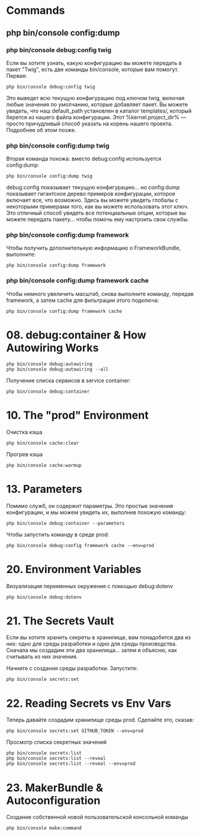 # Commands

## php bin/console config:dump

### php bin/console debug:config twig

Если вы хотите узнать, какую конфигурацию вы можете передать в пакет "Twig", есть две команды bin/console, которые вам помогут. Первая:

```
php bin/console debug:config twig
```

Это выведет всю текущую конфигурацию под ключом twig, включая любые значения по умолчанию, которые добавляет пакет. Вы можете увидеть, что наш default_path установлен в каталог templates/, который берется из нашего файла конфигурации. Этот %kernel.project_dir% — просто причудливый способ указать на корень нашего проекта. Подробнее об этом позже.

### php bin/console config:dump twig

Вторая команда похожа: вместо debug:config используется config:dump:

```
php bin/console config:dump twig
```

debug:config показывает текущую конфигурацию... но config:dump показывает гигантское дерево примеров конфигурации, которое включает все, что возможно. Здесь вы можете увидеть глобалы с некоторыми примерами того, как вы можете использовать этот ключ. Это отличный способ увидеть все потенциальные опции, которые вы можете передать пакету... чтобы помочь ему настроить свои службы.

### php bin/console config:dump framework

Чтобы получить дополнительную информацию о FrameworkBundle, выполните:

```
php bin/console config:dump framework
```

### php bin/console config:dump framework cache

Чтобы немного увеличить масштаб, снова выполните команду, передав framework, а затем cache для фильтрации этого подключа:

```
php bin/console config:dump framework cache
```

# 08. debug:container & How Autowiring Works

```
php bin/console debug:autowiring
php bin/console debug:autowiring --all
```

Получение списка сервисов в service container:

```
php bin/console debug:container
```

# 10. The "prod" Environment

Очистка кэша

```
php bin/console cache:clear
```

Прогрев кэша

```
php bin/console cache:warmup
```

# 13. Parameters

Помимо служб, он содержит параметры. Это простые значения конфигурации, и мы можем увидеть их, выполнив похожую команду:

```
php bin/console debug:container --parameters
```

Чтобы запустить команду в среде prod:

```
php bin/console debug:config framework cache --env=prod
```

# 20. Environment Variables

Визуализация переменных окружения с помощью debug:dotenv

```
php bin/console debug:dotenv
```

# 21. The Secrets Vault

Если вы хотите хранить секреты в хранилище, вам понадобится два из них: одно для среды разработки и одно для среды производства. Сначала мы создадим эти два хранилища... затем я объясню, как считывать из них значения.

Начните с создания среды разработки. Запустите:

```
php bin/console secrets:set
```

# 22. Reading Secrets vs Env Vars

Теперь давайте создадим хранилище среды prod. Сделайте это, сказав:

```
php bin/console secrets:set GITHUB_TOKEN --env=prod
```

Просмотр списка секретных значений

```
php bin/console secrets:list
php bin/console secrets:list --reveal
php bin/console secrets:list --reveal --env=prod
```

# 23. MakerBundle & Autoconfiguration

Создание собственной новой пользовательской консольной команды

```
php bin/console make:command
```
